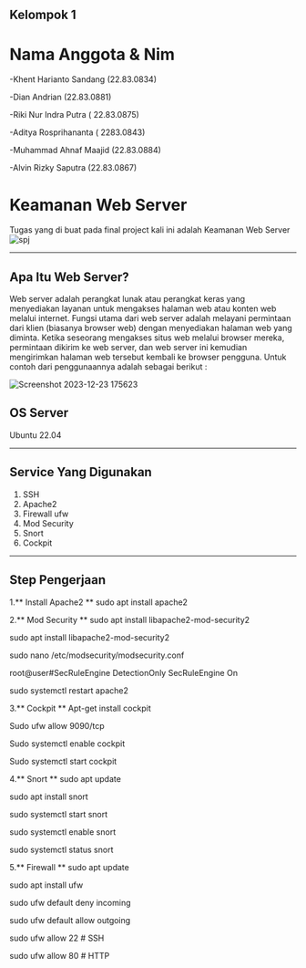 ## Kelompok 1 ##
# Nama Anggota & Nim #
-Khent Harianto Sandang (22.83.0834)

-Dian Andrian (22.83.0881)

-Riki Nur Indra Putra ( 22.83.0875)

-Aditya Rosprihananta ( 2283.0843)

-Muhammad Ahnaf Maajid (22.83.0884)

-Alvin Rizky Saputra (22.83.0867)
#  Keamanan Web Server #
Tugas yang di buat pada final project kali ini adalah Keamanan Web Server
![spj](https://github.com/Xzhacts-Crew/OneTeam-SPJ/assets/148695999/1556cfa9-141a-4366-b6d6-f8fceae24c4f)

***

## Apa Itu Web Server? ##
Web server adalah perangkat lunak atau perangkat keras yang menyediakan layanan untuk mengakses halaman web atau konten web melalui internet. Fungsi utama dari web server adalah melayani permintaan dari klien (biasanya browser web) dengan menyediakan halaman web yang diminta. Ketika seseorang mengakses situs web melalui browser mereka, permintaan dikirim ke web server, dan web server ini kemudian mengirimkan halaman web tersebut kembali ke browser pengguna. Untuk contoh dari penggunaannya adalah sebagai berikut :

![Screenshot 2023-12-23 175623](https://github.com/alvingg666/FP/assets/148695999/0222ae1b-9e02-420a-a06f-146650b1bccb)






## OS Server ##
Ubuntu 22.04
***


## Service Yang Digunakan ##
1. SSH 
2. Apache2
3. Firewall ufw
4. Mod Security
5. Snort
6. Cockpit
***


## Step Pengerjaan #
1.** Install Apache2 **
sudo apt install apache2

2.** Mod Security **
sudo apt install libapache2-mod-security2

sudo apt install libapache2-mod-security2

sudo nano /etc/modsecurity/modsecurity.conf

root@user#SecRuleEngine DetectionOnly 
SecRuleEngine On

sudo systemctl restart apache2

3.** Cockpit **
Apt-get install cockpit

Sudo ufw allow 9090/tcp

Sudo systemctl enable cockpit

Sudo systemctl start cockpit

4.**  Snort **
sudo apt update

sudo apt install snort

sudo systemctl start snort

sudo systemctl enable snort

sudo systemctl status snort


5.** Firewall **
sudo apt update

sudo apt install ufw

sudo ufw default deny incoming

sudo ufw default allow outgoing

sudo ufw allow 22  # SSH

sudo ufw allow 80  # HTTP






